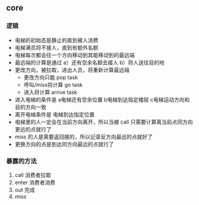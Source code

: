 ## core

### 逻辑

* 电梯的初始态是静止的直到被人消费
* 电梯满员将不接人，直到有额外名额
* 电梯每次都会往一个方向移动到其能移动到的最远端
* 最远端的计算是通过 a）还有空余名额去接人 b）将人送往目的地
* 更改方向，被拉取，进出人员，将重新计算最远端
  * 更改方向只能 pop task
  * 呼叫/miss将计算 go task
  * 进入将计算 arrive task
* 进入电梯的条件是 a电梯还有空余位置 b电梯到达指定楼层 c电梯运动方向和目的方向一致
* 离开电梯条件是 电梯到达指定位置
* 电梯里的人一定会在当前方向离开，所以当被 call 只需要计算离当前点同方向更远的点就行了
* miss 的人是需要返回接的，所以记录反方向最远的点就好了
* 更换方向的点是到达同方向最远的点就行了

### 暴露的方法

1. call 消费者拉取
2. enter 消费者消费
3. out 完成
4. miss